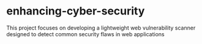 # enhancing-cyber-security
This project focuses on developing a lightweight web vulnerability scanner designed to detect common security flaws in web applications

